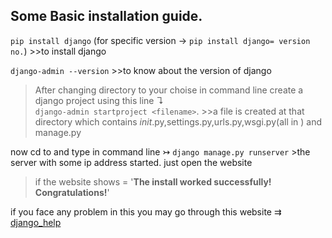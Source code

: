 ## Some Basic installation guide. 
```pip install django``` (for specific version → ```pip install django= version no.```) >>to install django<br />

```django-admin --version```  >>to know about the version of django <br />

>After changing directory to your choise in command line create a django project using this line ↴ <br />
```django-admin startproject <filename>```. >>a file is created at that directory which contains _init_.py,settings.py,urls.py,wsgi.py(all in <filename>) and manage.py <br />

now cd to <filename>and type in command line ↣ ```django manage.py runserver```  >the server with some ip address started. just open the website <br />
> if the website shows = '**The install worked successfully! Congratulations!**' <br />

if you face any problem in this you may go through this website ⇉ [django_help](https://pencer.io/ctf/ctf-thm-django/) <br />
  

